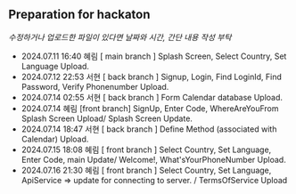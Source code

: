 ## Preparation for hackaton

*수정하거나 업로드한 파일이 있다면 날짜와 시간, 간단 내용 작성 부탁*

- 2024.07.11 16:40 혜림 [  main branch  ] Splash Screen, Select Country, Set Language Upload.
- 2024.07.12 22:53 서현 [ back branch ] Signup, Login, Find LoginId, Find Password, Verify Phonenumber Upload.
- 2024.07.14 02:55 서현 [ back branch ] Form Calendar database Upload.
- 2024.07.14 혜림 [front branch] SignUp, Enter Code, WhereAreYouFrom Splash Screen Upload/ Splash Screen Update.
- 2024.07.14 18:47 서현 [ back branch ] Define Method (associated with Calendar) Upload.
- 2024.07.15 18:08 혜림 [ front branch ] Select Country, Set Language, Enter Code, main Update/ Welcome!, What'sYourPhoneNumber Upload.
- 2024.07.16 21:30 혜림 [ front branch ] Select Country, Set Language, ApiService => update for connecting to server. / TermsOfService Upload
